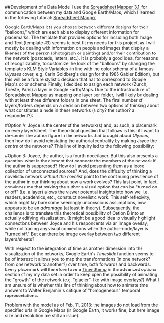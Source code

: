 ##Development of a Data Model
I use the [Spreadsheet Mapper 3.1.](https://docs.google.com/spreadsheet/ccc?pli=1&key=0AmRwQGTwte_UdHh0anlRVENUTXJ2NWFGOWd2SENYUGc&newcopy) for communication between my data and Google Earth/Maps, which I learned in the following tutorial: [Spreadsheet Mapper](http://www.google.com/earth/outreach/tutorials/spreadsheet3.html) 

Google Earth/Maps lets you choose between different designs for their "balloons," which are each able to display different information for placemarks. The template that provides options for including both Image and Text (template #3) seems to best fit my needs for this project, as I will mostly be dealing with information on people and images that display a likeness of the person (photograph or painting) and/or their contribution to the network (postcards, letters, etc.). It is probably a good idea, for reasons of recognizability, to customize the look of the "balloons" by changing the template's KLM Style Variables (in line with the color schema of a famous *Ulysses* cover, e.g. Carin Goldberg's design for the 1986 Gabler Edition), but this will be a future stylistic decision that has to correspond to Google Map's color schema. Finally, I decided to assign each network (Zurich, Trieste, Paris) a layer in Google Earth/Maps. Due to the infrastructure of Spreadsheet Mapper as mapping one layer per folder, I will likely be dealing with at least three different folders in one sheet. The final number of layers/folders depends on a decision between two options of thinking about what constitutes a node in these networks (a city? the author? a respondent?):

#Option A: 
Joyce is the center of the network(s) and, as such, a placemark on every layer/sheet.  The theoretical question that follows is this: if I want to de-center the author figure in the networks that brought about *Ulysses*, then how do I avoid reinstating the authorial centrality by making Joyce the *centre* of the networks? This line of inquiry led to the following possibility:  

#Option B: 
Joyce, the author, is a fourth node/layer. But this also presents a question: what is the element that connects the members of the network if the author is suppressed? How do I avoid presenting them as a loose collection of unconnected sources? And, does the difficulty of thinking a novelistic network *without the novelist* point to the continuing prevalence of the author in our thinking about how a work evolves? This last point, in fact, convinces me that making the author a visual option that can be "turned on or off" (i.e. a layer) allows the viewer potential insights into how we, i.e. readers, academics, etc., construct novelistic work. This self-reflexivity, which might lay bare some seemingly unconscious assumptions, now appears to be an *advantage* (at least in theory). Subsequently, the challenge is to translate this theoretical possibility of Option B into an actually edifying visualization. (It might be a good idea to visually highlight connections between Joyce and his respondents via an image overlay, while not tracing any visual connections when the author-node/layer is "turned off." But can there be image overlay between two different layers/sheets?     

With respect to the integration of time as another dimension into the visualization of the networks, Google Earth's *Timeslide* function seems to be of interest: it allows you to map the transformations (in one network? from one network to another?) over time, both forwards and backwards. Every placemark will therefore have a [Time Stamp](https://developers.google.com/kml/documentation/kmlreference#timestamp) in the advanced options section of my my data set in order to keep open the possibility of animating the "growth" of the network (e.g. "glacier"-like with image overlays?) What I am unsure of is whether this line of thinking about how to animate time answers to Walter Benjamin's critique of "homogeneous" temporal representations.  

Problem with the model as of Feb. 11, 2013: the images do not load from the specified urls in Google Maps (in Google Earth, it works fine, but here image size and resolution are still an issue).  
